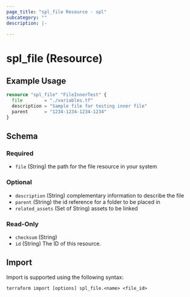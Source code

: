 ```yaml
---
page_title: "spl_file Resource - spl"
subcategory: ""
description: |-
  
---
```


# spl_file (Resource)



## Example Usage

```terraform
resource "spl_file" "FileInnerTest" {
  file        = "./variables.tf"
  description = "Sample file for testing inner file"
  parent      = "1234-1234-1234-1234"
}
```
<!-- schema generated by tfplugindocs -->
## Schema

### Required

- `file` (String) the path for the file resource in your system

### Optional

- `description` (String) complementary information to describe the file
- `parent` (String) the id reference for a folder to be placed in
- `related_assets` (Set of String) assets to be linked

### Read-Only

- `checksum` (String)
- `id` (String) The ID of this resource.

## Import

Import is supported using the following syntax:

```shell
terraform import [options] spl_file.<name> <file_id>
```